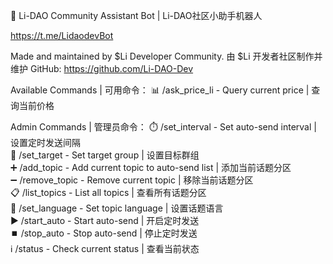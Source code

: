 🤖 Li-DAO Community Assistant Bot | Li-DAO社区小助手机器人

https://t.me/LidaodevBot

Made and maintained by $Li Developer Community.
由 $Li 开发者社区制作并维护
GitHub: https://github.com/Li-DAO-Dev

Available Commands | 可用命令：
📊 /ask_price_li - Query current price | 查询当前价格

Admin Commands | 管理员命令：
⏱️ /set_interval <seconds> - Set auto-send interval | 设置定时发送间隔  
📍 /set_target - Set target group | 设置目标群组  
➕ /add_topic - Add current topic to auto-send list | 添加当前话题分区  
➖ /remove_topic - Remove current topic | 移除当前话题分区  
📋 /list_topics - List all topics | 查看所有话题分区  
🔄 /set_language - Set topic language | 设置话题语言  
▶️ /start_auto - Start auto-send | 开启定时发送  
⏹️ /stop_auto - Stop auto-send | 停止定时发送  
ℹ️ /status - Check current status | 查看当前状态  

